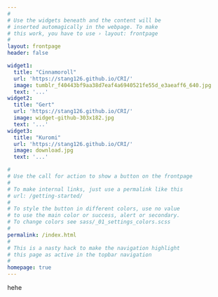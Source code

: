 ```yaml
---
#
# Use the widgets beneath and the content will be
# inserted automagically in the webpage. To make
# this work, you have to use › layout: frontpage
#
layout: frontpage
header: false

widget1:
  title: "Cinnamoroll"
  url: 'https://stang126.github.io/CRI/'
  image: tumblr_f40443bf9aa38d7eaf4a6940521fe55d_e3aeaff6_640.jpg
  text: '...'
widget2:
  title: "Gert"
  url: 'https://stang126.github.io/CRI/'
  image: widget-github-303x182.jpg
  text: '...'
widget3:
  title: "Kuromi"
  url: 'https://stang126.github.io/CRI/'
  image: download.jpg
  text: '...'

#
# Use the call for action to show a button on the frontpage
#
# To make internal links, just use a permalink like this
# url: /getting-started/
#
# To style the button in different colors, use no value
# to use the main color or success, alert or secondary.
# To change colors see sass/_01_settings_colors.scss
#
permalink: /index.html
#
# This is a nasty hack to make the navigation highlight
# this page as active in the topbar navigation
#
homepage: true
---
```



hehe
